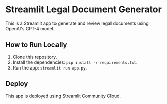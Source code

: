 # Streamlit Legal Document Generator

This is a Streamlit app to generate and review legal documents using OpenAI's GPT-4 model.

## How to Run Locally
1. Clone this repository.
2. Install the dependencies: `pip install -r requirements.txt`.
3. Run the app: `streamlit run app.py`.

## Deploy
This app is deployed using Streamlit Community Cloud.
